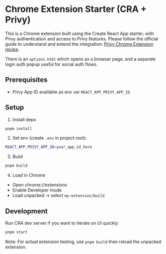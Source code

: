 # Chrome Extension Starter (CRA + Privy)

This is a Chrome extension built using the Create React App starter, with Privy authentication and access to Privy features. Please follow the official guide to understand and extend the integration: [Privy Chrome Extension recipe](https://docs.privy.io/recipes/react/chrome-extension).

There is an `options.html` which opens as a browser page, and a separate login auth popup useful for social auth flows.

## Prerequisites

- Privy App ID available as env var `REACT_APP_PRIVY_APP_ID`

## Setup

1. Install deps

```bash
pnpm install
```

2. Set env (create `.env` in project root):

```bash
REACT_APP_PRIVY_APP_ID=your_app_id_here
```

3. Build

```bash
pnpm build
```

4. Load in Chrome

- Open chrome://extensions
- Enable Developer mode
- Load unpacked → select `my-extension/build`

## Development

Run CRA dev server if you want to iterate on UI quickly:

```bash
pnpm start
```

Note: For actual extension testing, use `pnpm build` then reload the unpacked extension.

